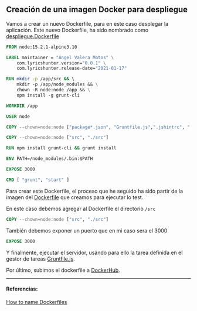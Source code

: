 ## Creación de una imagen Docker para despliegue

<!-- ![](../Img/ "") -->

Vamos a crear un nuevo Dockerfile, para en este caso desplegar la aplicación. Este nuevo Dockerfile, ha sido nombrado como [despliegue.Dockerfile](../../despliegue.Dockerfile)

```Dockerfile
FROM node:15.2.1-alpine3.10

LABEL maintainer = "Ángel Valera Motos" \
    com.lyricshunter.version="0.0.1" \
    com.lyricshunter.release-date="2021-01-17" 

RUN mkdir -p /app/src && \        
    mkdir -p /app/node_modules && \
    chown -R node:node /app && \
    npm install -g grunt-cli 

WORKDIR /app

USER node 

COPY --chown=node:node ["package*.json", "Gruntfile.js",".jshintrc", "./"]

COPY --chown=node:node ["src", "./src"]

RUN npm install grunt-cli && grunt install

ENV PATH=/node_modules/.bin:$PATH

EXPOSE 3000

CMD [ "grunt", "start" ]
```
Para crear este Dockerfile, el proceso que he seguido ha sido partir de la imagen del [Dockerfile](../../Dockerfile) que creamos para ejecutar lo test.

En este caso debemos agregar al Dockerfile el directorio `/src`

```Dockerfile
COPY --chown=node:node ["src", "./src"]
```

También debemos exponer un puerto que en mi caso sera el 3000

```Dockerfile
EXPOSE 3000
```

Y finalmente, ejecutar el servidor, usando para ello la tarea definida en el gestor de tareas [Gruntfile.js](../../Gruntfile.js).

Por último, subimos el dockerfile a [DockerHub](https://hub.docker.com/repository/docker/angelvalera/despliegue_lyricshunter).

---
#### Referencias:

[How to name Dockerfiles](https://stackoverflow.com/questions/26077543/how-to-name-dockerfiles)

[]()
